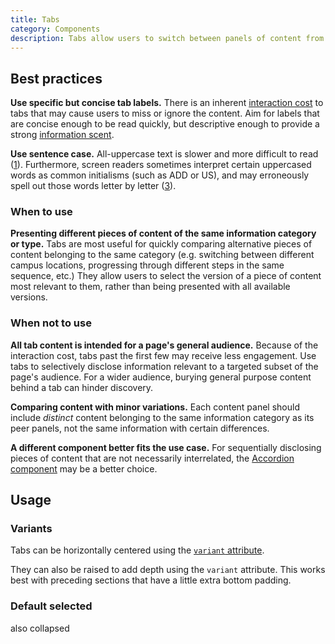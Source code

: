 ```yaml
---
title: Tabs
category: Components
description: Tabs allow users to switch between panels of content from a horizontal list of labels. They enable quick comparison between different pieces of content within the same context and of the same information type.
---
```


<!--twig
{% embed "@tc/includes/example.twig" %}
{% block content %}
<tcds-tabs>
  <tcds-tab label="Example tab 1">
    <p>
      Lorem ipsum dolor sit amet, consectetur adipiscing elit, sed do
      eiusmod tempor incididunt ut labore et dolore magna aliqua. Ut
      enim ad minim veniam, quis nostrud exercitation ullamco laboris
      nisi ut aliquip ex ea commodo consequat.
    </p>
  </tcds-tab>
  <tcds-tab label="Example tab 2">
    <p>
      Lorem ipsum is simply dummy text of the printing and typesetting
      industry. Lorem ipsum has been the industry's standard dummy text
      ever since the 1500s, when an unknown printer took a galley of 
      type and scrambled it to make a type specimen book.
    </p>
  </tcds-tab>
  <tcds-tab label="Example tab 3">
    <p>
      Contrary to popular belief, Lorem Ipsum is not simply random text.
      It has roots in a piece of classical Latin literature from 45 BC,
      making it over two millennia old.
    </p>
  </tcds-tab>
</tcds-tabs>
{% endblock %}
{% endembed %}
twig-->

## Best practices
**Use specific but concise tab labels.** There is an inherent [interaction cost](https://www.nngroup.com/articles/interaction-cost-definition/ "Interaction Cost - Nielsen Norman Group") to tabs that may cause users to miss or ignore the content. Aim for labels that are concise enough to be read quickly, but descriptive enough to provide a strong [information scent](https://www.nngroup.com/articles/information-scent/).

**Use sentence case.** All-uppercase text is slower and more difficult to read ([1](https://www.w3.org/TR/low-vision-needs/#capitalization)). Furthermore, screen readers sometimes interpret certain uppercased words as common initialisms (such as ADD or US), and may erroneously spell out those words letter by letter ([3](https://webaim.org/techniques/screenreader/#:~:text=Screen%20readers%20try%20to%20pronounce%20acronyms%2C%20if%20there%20are%20sufficient%20vowels/consonants%20to%20be%20pronounceable.%20Otherwise%2C%20they%20spell%20out%20the%20letters.)).

### When to use
**Presenting different pieces of content of the same information category or type.** Tabs are most useful for quickly comparing alternative pieces of content belonging to the same category (e.g. switching between different campus locations, progressing through different steps in the same sequence, etc.) They allow users to select the version of a piece of content most relevant to them, rather than being presented with all available versions.

### When not to use
**All tab content is intended for a page's general audience.** Because of the interaction cost, tabs past the first few may receive less engagement. Use tabs to selectively disclose information relevant to a targeted subset of the page's audience. For a wider audience, burying general purpose content behind a tab can hinder discovery.

**Comparing content with minor variations.** Each content panel should include <em>distinct</em> content belonging to the same information category as its peer panels, not the same information with certain differences.

**A different component better fits the use case.** For sequentially disclosing pieces of content that are not necessarily interrelated, the [Accordion component](/components/accordion) may be a better choice.

## Usage
### Variants
Tabs can be horizontally centered using the [`variant` attribute](#variant-attribute).

They can also be raised to add depth using the `variant` attribute. This works best with preceding sections that have a little extra bottom padding.

<!--twig
{% embed "@tc/includes/example.twig" with {line_highlight: "3"} %}
{% block content %}
<section class="tcds-section bg-secondary"></section>

<tcds-tabs variant="centered raised">
  <tcds-tab label="Example tab 1">
    <p>
      Lorem ipsum dolor sit amet, consectetur adipiscing elit, sed do
      eiusmod tempor incididunt ut labore et dolore magna aliqua. Ut
      enim ad minim veniam, quis nostrud exercitation ullamco laboris
      nisi ut aliquip ex ea commodo consequat.
    </p>
  </tcds-tab>
  <tcds-tab label="Example tab 2">
    <p>
      Lorem ipsum is simply dummy text of the printing and typesetting
      industry. Lorem ipsum has been the industry's standard dummy text
      ever since the 1500s, when an unknown printer took a galley of 
      type and scrambled it to make a type specimen book.
    </p>
  </tcds-tab>
  <tcds-tab label="Example tab 3">
    <p>
      Contrary to popular belief, Lorem Ipsum is not simply random text.
      It has roots in a piece of classical Latin literature from 45 BC,
      making it over two millennia old.
    </p>
  </tcds-tab>
</tcds-tabs>
{% endblock %}
{% endembed %}
twig-->

### Default selected
also collapsed